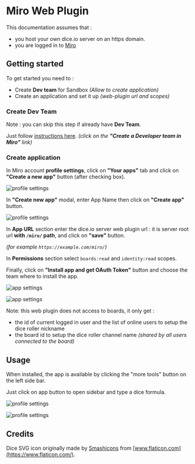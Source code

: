 # Miro Web Plugin

This documentation assumes that :

* you host your own dice.io server on an https domain.
* you are logged in to [Miro](https://miro.com)

## Getting started

To get started you need to :

* Create __Dev team__ for Sandbox _(Allow to create application)_
* Create an application and set it up _(web-plugin url and scopes)_

### Create Dev Team

Note : you can skip this step if already have __Dev Team__.

Just follow [instructions here](https://developers.miro.com/docs/rest-api-build-your-first-hello-world-app#step-1-create-a-developer-team-in-miro). _(click on the __"Create a Developer team in Miro"__ link)_

### Create application

In Miro account __profile settings__, click on __"Your apps"__ tab and click on __"Create a new app"__ button (after checking box).

![profile settings](miro-profile.png)

In __"Create new app"__ modal, enter App Name then click on __"Create app"__ button.

![profile settings](miro-create-app.png)

In __App URL__ section enter the dice.io server web plugin url : it is server root url __with `/miro/` path__, and click on __"save"__ button.

_(for example `https://example.com/miro/`)_

In __Permissions__ section select `boards:read` and `identity:read` scopes.

Finally, click on __"Install app and get OAuth Token"__ button and choose the team where to install the app.

![app settings](miro-app-url.png)

![app settings](miro-app-permissions.png)

Note: this web plugin does not access to boards, it only get :

* the id of current logged in user and the list of online users to setup the dice roller nickname
* the board id to setup the dice roller channel name _(shared by all users connected to the board)_

## Usage

When installed, the app is available by clicking the "more tools" button on the left side bar.

Just click on app button to open sidebar and type a dice formula.

![profile settings](miro-left-bar.png)

![profile settings](miro-app.png)

## Credits

Dice SVG icon originally made by [Smashicons](https://smashicons.com/) from [www.flaticon.com](https://www.flaticon.com/).
